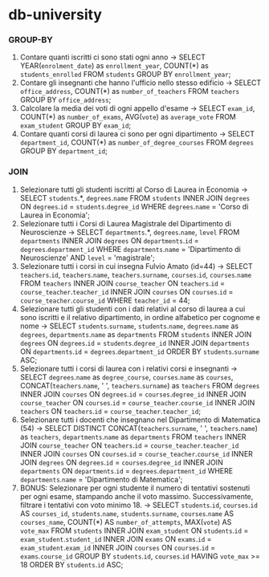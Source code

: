 # db-university 
### GROUP-BY
1. Contare quanti iscritti ci sono stati ogni anno -> SELECT YEAR(`enrolment_date`) as `enrollment_year`, COUNT(*) as `students_enrolled` FROM `students` GROUP BY `enrollment_year`;
2. Contare gli insegnanti che hanno l'ufficio nello stesso edificio -> SELECT `office_address`, COUNT(*) as `number_of_teachers` FROM `teachers` GROUP BY `office_address`;
3. Calcolare la media dei voti di ogni appello d'esame -> SELECT `exam_id`, COUNT(*) as `number_of_exams`, AVG(`vote`) as `average_vote` FROM `exam_student` GROUP BY `exam_id`;
4. Contare quanti corsi di laurea ci sono per ogni dipartimento -> SELECT `department_id`, COUNT(*) as `number_of_degree_courses` FROM `degrees` GROUP BY `department_id`;

### JOIN
1. Selezionare tutti gli studenti iscritti al Corso di Laurea in Economia -> SELECT `students`.*, `degrees`.`name` 
    FROM `students`
    INNER JOIN `degrees`
    ON `degrees`.`id` = `students`.`degree_id`
    WHERE `degrees`.`name` = 'Corso di Laurea in Economia';
2. Selezionare tutti i Corsi di Laurea Magistrale del Dipartimento di
Neuroscienze -> SELECT `departments`.*, `degrees`.`name`, `level` FROM `departments` INNER JOIN `degrees` ON `departments`.`id` = `degrees`.`department_id` WHERE `departments`.`name` = 'Dipartimento di Neuroscienze' AND `level` = 'magistrale';
3. Selezionare tutti i corsi in cui insegna Fulvio Amato (id=44) -> SELECT `teachers`.`id`, `teachers`.`name`, `teachers`.`surname`, `courses`.`id`, `courses`.`name` FROM `teachers` INNER JOIN `course_teacher` ON `teachers`.`id` = `course_teacher`.`teacher_id` INNER JOIN `courses` ON `courses`.`id` = `course_teacher`.`course_id` WHERE `teacher_id` = 44;
4. Selezionare tutti gli studenti con i dati relativi al corso di laurea a cui
sono iscritti e il relativo dipartimento, in ordine alfabetico per cognome e
nome -> SELECT `students`.`surname`, `students`.`name`, `degrees`.`name` as `degrees`, `departments`.`name` as `departments`
    FROM `students`
    INNER JOIN `degrees` ON `degrees`.`id` = `students`.`degree_id`
    INNER JOIN `departments` ON `departments`.`id` = `degrees`.`department_id`
    ORDER BY `students`.`surname` ASC;
5. Selezionare tutti i corsi di laurea con i relativi corsi e insegnanti -> SELECT `degrees`.`name` as `degree_course`, `courses`.`name` as `courses`, CONCAT(`teachers`.`name`, ' ', `teachers`.`surname`) as `teachers` FROM `degrees` INNER JOIN `courses` ON `degrees`.`id` = `courses`.`degree_id` INNER JOIN `course_teacher` ON `courses`.`id` = `course_teacher`.`course_id` INNER JOIN `teachers` ON `teachers`.`id` = `course_teacher`.`teacher_id`;
6. Selezionare tutti i docenti che insegnano nel Dipartimento di
Matematica (54) -> SELECT DISTINCT CONCAT(`teachers`.`surname`, ' ', `teachers`.`name`) as `teachers`, `departments`.`name` as `departments` FROM `teachers` INNER JOIN `course_teacher` ON `teachers`.`id` = `course_teacher`.`teacher_id` INNER JOIN `courses` ON `courses`.`id` = `course_teacher`.`course_id` INNER JOIN `degrees` ON `degrees`.`id` = `courses`.`degree_id` INNER JOIN `departments` ON `departments`.`id` = `degrees`.`department_id` WHERE `departments`.`name` = 'Dipartimento di Matematica';
7. BONUS: Selezionare per ogni studente il numero di tentativi sostenuti
per ogni esame, stampando anche il voto massimo. Successivamente,
filtrare i tentativi con voto minimo 18. -> SELECT `students`.`id`, `courses`.`id` AS `courses_id`, `students`.`name`, `students`.`surname`, `courses`.`name` AS `courses_name`, COUNT(*) AS `number_of_attempts`, MAX(`vote`) AS `vote_max` FROM `students` INNER JOIN `exam_student` ON `students`.`id` = `exam_student`.`student_id` INNER JOIN `exams` ON `exams`.`id` = `exam_student`.`exam_id` INNER JOIN `courses` ON `courses`.`id` = `exams`.`course_id` GROUP BY `students`.`id`, `courses`.`id` HAVING `vote_max` >= 18 ORDER BY `students`.`id` ASC;
